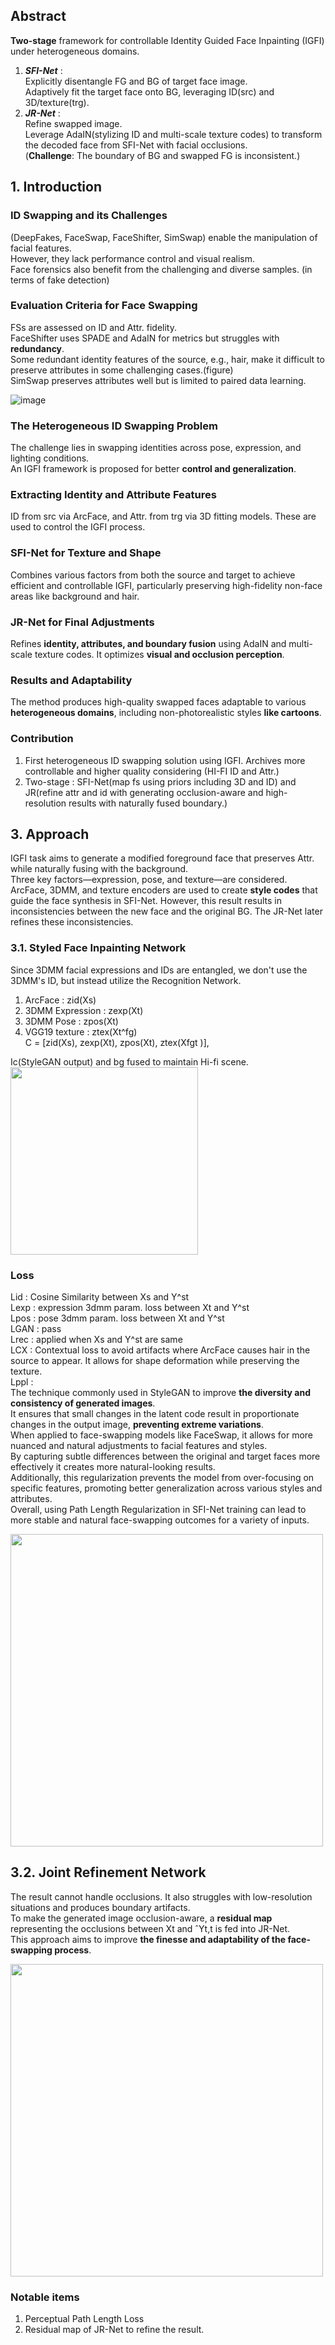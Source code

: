 ## Abstract
**Two-stage** framework for controllable Identity Guided Face Inpainting (IGFI) under heterogeneous domains.  


1. _**SFI-Net**_ :  
Explicitly disentangle FG and BG of target face image.  
Adaptively fit the target face onto BG, leveraging ID(src) and 3D/texture(trg).
3. _**JR-Net**_ :  
Refine swapped image.  
Leverage AdaIN(stylizing ID and multi-scale texture codes) to transform the decoded face from SFI-Net with facial occlusions.  
(**Challenge**: The boundary of BG and swapped FG is inconsistent.)  

## 1. Introduction

### ID Swapping and its Challenges
(DeepFakes, FaceSwap, FaceShifter, SimSwap) enable the manipulation of facial features.  
However, they lack performance control and visual realism.  
Face forensics also benefit from the challenging and diverse samples. (in terms of fake detection)  

### Evaluation Criteria for Face Swapping
FSs are assessed on ID and Attr. fidelity.  
FaceShifter uses SPADE and AdaIN for metrics but struggles with **redundancy**.  
Some redundant identity features of the source, e.g., hair, make it difficult to preserve attributes in some challenging cases.(figure)  
SimSwap preserves attributes well but is limited to paired data learning.  

![image](https://github.com/kyugorithm/TIL/assets/40943064/7f354e85-4d83-4a66-b738-cbc38a3abc25)


### The Heterogeneous ID Swapping Problem
The challenge lies in swapping identities across pose, expression, and lighting conditions.  
An IGFI framework is proposed for better **control and generalization**.  

### Extracting Identity and Attribute Features
ID from src via ArcFace, and Attr. from trg via 3D fitting models. These are used to control the IGFI process.  

###  SFI-Net for Texture and Shape
Combines various factors from both the source and target to achieve efficient and controllable IGFI, particularly preserving high-fidelity non-face areas like background and hair.  

### JR-Net for Final Adjustments
Refines **identity, attributes, and boundary fusion** using AdaIN and multi-scale texture codes. It optimizes **visual and occlusion perception**.  

### Results and Adaptability
The method produces high-quality swapped faces adaptable to various **heterogeneous domains**, including non-photorealistic styles **like cartoons**.

### Contribution
1. First heterogeneous ID swapping solution using  IGFI. Archives more controllable and higher quality considering (HI-FI ID and Attr.)
2. Two-stage : SFI-Net(map fs using priors including 3D and ID) and JR(refine attr and id with generating occlusion-aware and high-resolution results with naturally fused boundary.)

## 3. Approach
IGFI task aims to generate a modified foreground face that preserves Attr. while naturally fusing with the background.  
Three key factors—expression, pose, and texture—are considered. ArcFace, 3DMM, and texture encoders are used to create **style codes** that guide the face synthesis in SFI-Net. However, this result results in inconsistencies between the new face and the original BG. The JR-Net later refines these inconsistencies.

### 3.1. Styled Face Inpainting Network
Since 3DMM facial expressions and IDs are entangled, we don't use the 3DMM's ID, but instead utilize the Recognition Network.
1) ArcFace : zid(Xs)
2) 3DMM Expression : zexp(Xt)
3) 3DMM Pose : zpos(Xt)
4) VGG19 texture : ztex(Xt^fg)  
C = [zid(Xs), zexp(Xt), zpos(Xt), ztex(Xfgt )],  

Ic(StyleGAN output) and bg fused to maintain Hi-fi scene.  
<img src="https://github.com/kyugorithm/TIL/assets/40943064/4858f1b3-dd1c-4edc-80d9-bef3986dacdb" width=300>

### Loss
Lid : Cosine Similarity between Xs and Y^st  
Lexp : expression 3dmm param. loss between Xt and Y^st  
Lpos : pose 3dmm param. loss between Xt and Y^st  
LGAN : pass  
Lrec : applied when Xs and Y^st are same  
LCX : Contextual loss to avoid artifacts where ArcFace causes hair in the source to appear. It allows for shape deformation while preserving the texture.  
Lppl :  
The technique commonly used in StyleGAN to improve **the diversity and consistency of generated images**.  
It ensures that small changes in the latent code result in proportionate changes in the output image, **preventing extreme variations**.   
When applied to face-swapping models like FaceSwap, it allows for more nuanced and natural adjustments to facial features and styles.  
By capturing subtle differences between the original and target faces more effectively it creates more natural-looking results.  
Additionally, this regularization prevents the model from over-focusing on specific features, promoting better generalization across various styles and attributes.  
Overall, using Path Length Regularization in SFI-Net training can lead to more stable and natural face-swapping outcomes for a variety of inputs.


<img src="https://github.com/kyugorithm/TIL/assets/40943064/0396e151-4eac-4687-827b-781e741c82ff" width=500>    

## 3.2. Joint Refinement Network
The result cannot handle occlusions. It also struggles with low-resolution situations and produces boundary artifacts.  
To make the generated image occlusion-aware, a **residual map** representing the occlusions between Xt and ˆYt,t is fed into JR-Net.  
This approach aims to improve **the finesse and adaptability of the face-swapping process**.  

<img src="https://github.com/kyugorithm/TIL/assets/40943064/d30779ce-116d-4b78-b781-9ad7e8654d91" width=500>    



### Notable items

1) Perceptual Path Length Loss
2) Residual map of JR-Net to refine the result.

